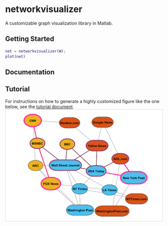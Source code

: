 # networkvisualizer
A customizable graph visualization library in Matlab.

## Getting Started

```Matlab
net = networkvisualizer(W);
plot(net)
```

## Documentation

## Tutorial
For instructions on how to generate a highly customized figure like the one below, see the [tutorial document](tutorial.pdf).
<img src="sample_output/tutorial_network.png" width="600">
